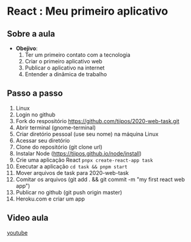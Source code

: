# React : Meu primeiro aplicativo

## Sobre a aula

- **Obejivo**:
  1. Ter um primeiro contato com a tecnologia
  2. Criar o primeiro aplicativo web
  3. Publicar o aplicativo na internet
  4. Entender a dinâmica de trabalho

## Passo a passo

1. Linux
2. Login no github
3. Fork do respositório https://github.com/tiipos/2020-web-task.git
4. Abrir terminal (gnome-terminal)
5. Criar diretório pessoal (use seu nome) na máquina Linux
6. Acessar seu diretório
7. Clone do repositório (git clone url)
8. Instalar Node (https://tiipos.github.io/node/install)
9. Crie uma aplicação React `pnpx create-react-app task`
10. Executar a aplicação `cd task && pnpm start`
11. Mover arquivos de task para 2020-web-task
12. Comitar os arquivos (git add . && git commit -m "my first react web app")
13. Publicar no github (git push origin master)
14. Heroku.com e criar um app

## Video aula

[youtube](https://youtu.be/eikKSBDK7RM)